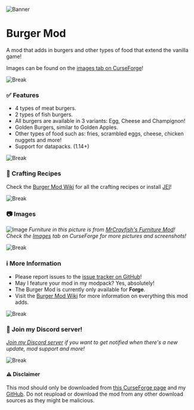![Banner](https://i.postimg.cc/7hLnN1WK/Burger-Mod-Banner.png)
# Burger Mod
A mod that adds in burgers and other types of food that extend the vanilla game!

Images can be found on the [images tab on CurseForge](https://www.curseforge.com/minecraft/mc-mods/autovws-burger-mod/screenshots)!

![Break](https://i.postimg.cc/J0dGdpgm/break.png)
### ✅ Features
* 4 types of meat burgers.
* 2 types of fish burgers.
* All burgers are available in 3 variants: Egg, Cheese and Champignon!
* Golden Burgers, similar to Golden Apples.
* Other types of food such as: fries, scrambled eggs, cheese, chicken nuggets and more!
* Support for datapacks. (1.14+)

![Break](https://i.postimg.cc/J0dGdpgm/break.png)
### 🔨 Crafting Recipes
Check the [Burger Mod Wiki](https://github.com/Autovw/BurgerMod/wiki/Crafting-Recipes) for all the crafting recipes or install [JEI](https://www.curseforge.com/minecraft/mc-mods/jei)!

![Break](https://i.postimg.cc/J0dGdpgm/break.png)
### 📷 Images
![Image](https://i.postimg.cc/hvxTsC0b/Burger-Mod-Picture1.png)
*Furniture in this picture is from [MrCrayfish's Furniture Mod](https://www.curseforge.com/minecraft/mc-mods/mrcrayfish-furniture-mod)!* \
*Check the [Images](https://www.curseforge.com/minecraft/mc-mods/autovws-burger-mod/screenshots) tab on CurseForge for more pictures and screenshots!*

![Break](https://i.postimg.cc/J0dGdpgm/break.png)
### ℹ More Information
* Please report issues to the [issue tracker on GitHub](https://github.com/Autovw/BurgerMod/issues)!
* May I feature your mod in my modpack? Yes, absolutely!
* The Burger Mod is currently only available for **Forge**.
* Visit the [Burger Mod Wiki](https://github.com/Autovw/BurgerMod/wiki) for more information on everything this mod adds.

![Break](https://i.postimg.cc/J0dGdpgm/break.png)
### 💬 Join my Discord server!
*[Join my Discord server](https://discord.gg/KP3BBatuw5) if you want to get notified when there's a new update, mod support and more!*

![Break](https://i.postimg.cc/J0dGdpgm/break.png)
#### ⚠️ Disclaimer
This mod should only be downloaded from [this CurseForge page](https://www.curseforge.com/minecraft/mc-mods/autovws-burger-mod) and my [GitHub](https://github.com/Autovw/BurgerMod/releases).
Do not reupload or download the mod from any other download sources as they might be malicious.

